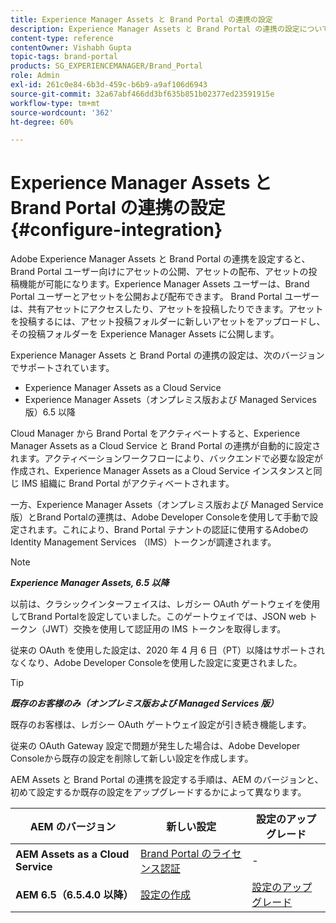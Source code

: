```yaml
---
title: Experience Manager Assets と Brand Portal の連携の設定
description: Experience Manager Assets と Brand Portal の連携の設定について説明します。
content-type: reference
contentOwner: Vishabh Gupta
topic-tags: brand-portal
products: SG_EXPERIENCEMANAGER/Brand_Portal
role: Admin
exl-id: 261c0e84-6b3d-459c-b6b9-a9af106d6943
source-git-commit: 32a67abf466dd3bf635b851b02377ed23591915e
workflow-type: tm+mt
source-wordcount: '362'
ht-degree: 60%

---
```


# Experience Manager Assets と Brand Portal の連携の設定 {#configure-integration}

Adobe Experience Manager Assets と Brand Portal の連携を設定すると、Brand Portal ユーザー向けにアセットの公開、アセットの配布、アセットの投稿機能が可能になります。Experience Manager Assets ユーザーは、Brand Portal ユーザーとアセットを公開および配布できます。 Brand Portal ユーザーは、共有アセットにアクセスしたり、アセットを投稿したりできます。アセットを投稿するには、アセット投稿フォルダーに新しいアセットをアップロードし、その投稿フォルダーを Experience Manager Assets に公開します。

Experience Manager Assets と Brand Portal の連携の設定は、次のバージョンでサポートされています。

* Experience Manager Assets as a Cloud Service
* Experience Manager Assets（オンプレミス版および Managed Services 版）6.5 以降

Cloud Manager から Brand Portal をアクティベートすると、Experience Manager Assets as a Cloud Service と Brand Portal の連携が自動的に設定されます。アクティベーションワークフローにより、バックエンドで必要な設定が作成され、Experience Manager Assets as a Cloud Service インスタンスと同じ IMS 組織に Brand Portal がアクティベートされます。

一方、Experience Manager Assets（オンプレミス版および Managed Service 版）とBrand Portalの連携は、Adobe Developer Consoleを使用して手動で設定されます。これにより、Brand Portal テナントの認証に使用するAdobeのIdentity Management Services （IMS）トークンが調達されます。

>[!NOTE]
>
>***Experience Manager Assets, 6.5 以降***
>
>以前は、クラシックインターフェイスは、レガシー OAuth ゲートウェイを使用してBrand Portalを設定していました。このゲートウェイでは、JSON web トークン（JWT）交換を使用して認証用の IMS トークンを取得します。
>
>従来の OAuth を使用した設定は、2020 年 4 月 6 日（PT）以降はサポートされなくなり、Adobe Developer Consoleを使用した設定に変更されました。


>[!TIP]
>
>***既存のお客様のみ（オンプレミス版および Managed Services 版）***
>
>既存のお客様は、レガシー OAuth ゲートウェイ設定が引き続き機能します。
>
>従来の OAuth Gateway 設定で問題が発生した場合は、Adobe Developer Consoleから既存の設定を削除して新しい設定を作成します。

AEM Assets と Brand Portal の連携を設定する手順は、AEM のバージョンと、初めて設定するか既存の設定をアップグレードするかによって異なります。

| **AEM のバージョン** | **新しい設定** | **設定のアップグレード** |
|---|---|---|
| **AEM Assets as a Cloud Service** | [Brand Portal のライセンス認証](https://experienceleague.adobe.com/ja/docs/experience-manager-cloud-service/content/assets/brand-portal/configure-aem-assets-with-brand-portal) | - |
| **AEM 6.5（6.5.4.0 以降）** | [設定の作成](https://experienceleague.adobe.com/ja/docs/experience-manager-65/content/assets/brandportal/configure-aem-assets-with-brand-portal) | [設定のアップグレード](https://experienceleague.adobe.com/en/docs/experience-manager-65/content/assets/brandportal/configure-aem-assets-with-brand-portal#upgrade-integration-65) |
